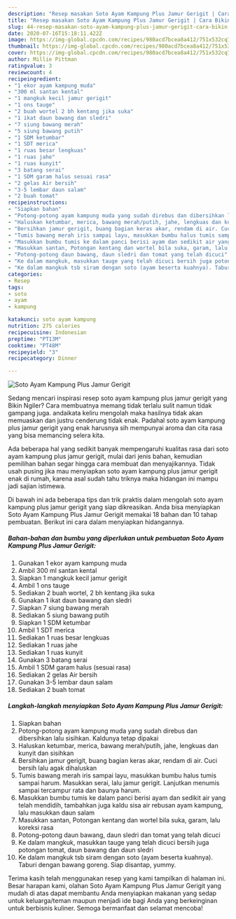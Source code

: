 ```yaml
---
description: "Resep masakan Soto Ayam Kampung Plus Jamur Gerigit | Cara Bikin Soto Ayam Kampung Plus Jamur Gerigit Yang Enak Dan Mudah"
title: "Resep masakan Soto Ayam Kampung Plus Jamur Gerigit | Cara Bikin Soto Ayam Kampung Plus Jamur Gerigit Yang Enak Dan Mudah"
slug: 44-resep-masakan-soto-ayam-kampung-plus-jamur-gerigit-cara-bikin-soto-ayam-kampung-plus-jamur-gerigit-yang-enak-dan-mudah
date: 2020-07-16T15:18:11.422Z
image: https://img-global.cpcdn.com/recipes/980acd7bcea8a412/751x532cq70/soto-ayam-kampung-plus-jamur-gerigit-foto-resep-utama.jpg
thumbnail: https://img-global.cpcdn.com/recipes/980acd7bcea8a412/751x532cq70/soto-ayam-kampung-plus-jamur-gerigit-foto-resep-utama.jpg
cover: https://img-global.cpcdn.com/recipes/980acd7bcea8a412/751x532cq70/soto-ayam-kampung-plus-jamur-gerigit-foto-resep-utama.jpg
author: Millie Pittman
ratingvalue: 3
reviewcount: 4
recipeingredient:
- "1 ekor ayam kampung muda"
- "300 ml santan kental"
- "1 mangkuk kecil jamur gerigit"
- "1 ons tauge"
- "2 buah wortel 2 bh kentang jika suka"
- "1 ikat daun bawang dan sledri"
- "7 siung bawang merah"
- "5 siung bawang putih"
- "1 SDM ketumbar"
- "1 SDT merica"
- "1 ruas besar lengkuas"
- "1 ruas jahe"
- "1 ruas kunyit"
- "3 batang serai"
- "1 SDM garam halus sesuai rasa"
- "2 gelas Air bersih"
- "3-5 lembar daun salam"
- "2 buah tomat"
recipeinstructions:
- "Siapkan bahan"
- "Potong-potong ayam kampung muda yang sudah direbus dan dibersihkan lalu sisihkan. Kaldunya tetap dipakai"
- "Haluskan ketumbar, merica, bawang merah/putih, jahe, lengkuas dan kunyit dan sisihkan"
- "Bersihkan jamur gerigit, buang bagian keras akar, rendam di air. Cuci bersih lalu agak dihaluskan"
- "Tumis bawang merah iris sampai layu, masukkan bumbu halus tumis sampai harum. Masukkan serai, lalu jamur gerigit. Lanjutkan menumis sampai tercampur rata dan baunya harum."
- "Masukkan bumbu tumis ke dalam panci berisi ayam dan sedikit air yang telah mendidih, tambahkan juga kaldu sisa air rebusan ayam kampung, lalu masukkan daun salam"
- "Masukkan santan, Potongan kentang dan wortel bila suka, garam, lalu koreksi rasa"
- "Potong-potong daun bawang, daun sledri dan tomat yang telah dicuci"
- "Ke dalam mangkuk, masukkan tauge yang telah dicuci bersih juga potongan tomat, daun bawang dan daun sledri"
- "Ke dalam mangkuk tsb siram dengan soto (ayam beserta kuahnya). Taburi dengan bawang goreng. Siap disantap, yummy."
categories:
- Resep
tags:
- soto
- ayam
- kampung

katakunci: soto ayam kampung 
nutrition: 275 calories
recipecuisine: Indonesian
preptime: "PT13M"
cooktime: "PT48M"
recipeyield: "3"
recipecategory: Dinner

---
```



![Soto Ayam Kampung Plus Jamur Gerigit](https://img-global.cpcdn.com/recipes/980acd7bcea8a412/751x532cq70/soto-ayam-kampung-plus-jamur-gerigit-foto-resep-utama.jpg)

Sedang mencari inspirasi resep soto ayam kampung plus jamur gerigit yang Bikin Ngiler? Cara membuatnya memang tidak terlalu sulit namun tidak gampang juga. andaikata keliru mengolah maka hasilnya tidak akan memuaskan dan justru cenderung tidak enak. Padahal soto ayam kampung plus jamur gerigit yang enak harusnya sih mempunyai aroma dan cita rasa yang bisa memancing selera kita.



Ada beberapa hal yang sedikit banyak mempengaruhi kualitas rasa dari soto ayam kampung plus jamur gerigit, mulai dari jenis bahan, kemudian pemilihan bahan segar hingga cara membuat dan menyajikannya. Tidak usah pusing jika mau menyiapkan soto ayam kampung plus jamur gerigit enak di rumah, karena asal sudah tahu triknya maka hidangan ini mampu jadi sajian istimewa.


Di bawah ini ada beberapa tips dan trik praktis dalam mengolah soto ayam kampung plus jamur gerigit yang siap dikreasikan. Anda bisa menyiapkan Soto Ayam Kampung Plus Jamur Gerigit memakai 18 bahan dan 10 tahap pembuatan. Berikut ini cara dalam menyiapkan hidangannya.

<!--inarticleads1-->

##### Bahan-bahan dan bumbu yang diperlukan untuk pembuatan Soto Ayam Kampung Plus Jamur Gerigit:

1. Gunakan 1 ekor ayam kampung muda
1. Ambil 300 ml santan kental
1. Siapkan 1 mangkuk kecil jamur gerigit
1. Ambil 1 ons tauge
1. Sediakan 2 buah wortel, 2 bh kentang jika suka
1. Gunakan 1 ikat daun bawang dan sledri
1. Siapkan 7 siung bawang merah
1. Sediakan 5 siung bawang putih
1. Siapkan 1 SDM ketumbar
1. Ambil 1 SDT merica
1. Sediakan 1 ruas besar lengkuas
1. Sediakan 1 ruas jahe
1. Sediakan 1 ruas kunyit
1. Gunakan 3 batang serai
1. Ambil 1 SDM garam halus (sesuai rasa)
1. Sediakan 2 gelas Air bersih
1. Gunakan 3-5 lembar daun salam
1. Sediakan 2 buah tomat




<!--inarticleads2-->

##### Langkah-langkah menyiapkan Soto Ayam Kampung Plus Jamur Gerigit:

1. Siapkan bahan
1. Potong-potong ayam kampung muda yang sudah direbus dan dibersihkan lalu sisihkan. Kaldunya tetap dipakai
1. Haluskan ketumbar, merica, bawang merah/putih, jahe, lengkuas dan kunyit dan sisihkan
1. Bersihkan jamur gerigit, buang bagian keras akar, rendam di air. Cuci bersih lalu agak dihaluskan
1. Tumis bawang merah iris sampai layu, masukkan bumbu halus tumis sampai harum. Masukkan serai, lalu jamur gerigit. Lanjutkan menumis sampai tercampur rata dan baunya harum.
1. Masukkan bumbu tumis ke dalam panci berisi ayam dan sedikit air yang telah mendidih, tambahkan juga kaldu sisa air rebusan ayam kampung, lalu masukkan daun salam
1. Masukkan santan, Potongan kentang dan wortel bila suka, garam, lalu koreksi rasa
1. Potong-potong daun bawang, daun sledri dan tomat yang telah dicuci
1. Ke dalam mangkuk, masukkan tauge yang telah dicuci bersih juga potongan tomat, daun bawang dan daun sledri
1. Ke dalam mangkuk tsb siram dengan soto (ayam beserta kuahnya). Taburi dengan bawang goreng. Siap disantap, yummy.




Terima kasih telah menggunakan resep yang kami tampilkan di halaman ini. Besar harapan kami, olahan Soto Ayam Kampung Plus Jamur Gerigit yang mudah di atas dapat membantu Anda menyiapkan makanan yang sedap untuk keluarga/teman maupun menjadi ide bagi Anda yang berkeinginan untuk berbisnis kuliner. Semoga bermanfaat dan selamat mencoba!
